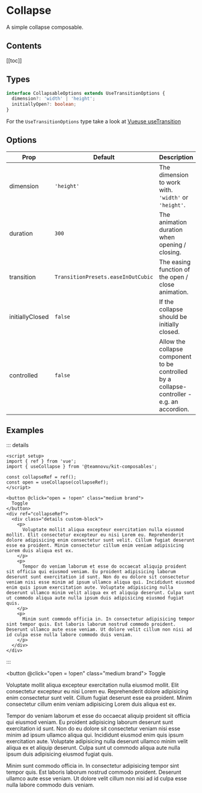 # Collapse

A simple collapse composable.

## Contents

[[toc]]

## Types

```ts
interface CollapsableOptions extends UseTransitionOptions {
  dimension?: 'width' | 'height';
  initiallyOpen?: boolean;
}
```

For the `UseTransitionOptions` type take a look at [Vueuse useTransition](https://vueuse.org/core/useTransition/)

## Options

| Prop | Default | Description |
| ---- |  -----  | ----------- |
| dimension | `'height'` | The dimension to work with. `'width'` or `'height'`. |
| duration | `300` | The animation duration when opening / closing. |
| transition | `TransitionPresets.easeInOutCubic` | The easing function of the open / close animation. |
| initiallyClosed | `false` | If the collapse should be initially closed. |
| controlled | `false` | Allow the collapse component to be controlled by a collapse-controller - e.g. an accordion. |

## Examples

::: details
```vue
<script setup>
import { ref } from 'vue';
import { useCollapse } from '@teamnovu/kit-composables';

const collapseRef = ref();
const open = useCollapse(collapseRef);
</script>

<button @click="open = !open" class="medium brand">
  Toggle
</button>
<div ref="collapseRef">
  <div class="details custom-block">
    <p>
      Voluptate mollit aliqua excepteur exercitation nulla eiusmod mollit. Elit consectetur excepteur eu nisi Lorem eu. Reprehenderit dolore adipisicing enim consectetur sunt velit. Cillum fugiat deserunt esse ea proident. Minim consectetur cillum enim veniam adipisicing Lorem duis aliqua est ex.
    </p>
    <p>
      Tempor do veniam laborum et esse do occaecat aliquip proident sit officia qui eiusmod veniam. Eu proident adipisicing laborum deserunt sunt exercitation id sunt. Non do eu dolore sit consectetur veniam nisi esse minim ad ipsum ullamco aliqua qui. Incididunt eiusmod enim quis ipsum exercitation aute. Voluptate adipisicing nulla deserunt ullamco minim velit aliqua ex et aliquip deserunt. Culpa sunt ut commodo aliqua aute nulla ipsum duis adipisicing eiusmod fugiat quis.
    </p>
    <p>
      Minim sunt commodo officia in. In consectetur adipisicing tempor sint tempor quis. Est laboris laborum nostrud commodo proident. Deserunt ullamco aute esse veniam. Ut dolore velit cillum non nisi ad id culpa esse nulla labore commodo duis veniam.
    </p>
  </div>
</div>
```
:::

<script setup>
import { ref } from 'vue';
import { useCollapse } from '@teamnovu/kit-composables';

const collapseRef = ref();
const open = useCollapse(collapseRef);
</script>

<button @click="open = !open" class="medium brand">
  Toggle
</button>
<div ref="collapseRef">
  <div class="details custom-block">
    <p>
      Voluptate mollit aliqua excepteur exercitation nulla eiusmod mollit. Elit consectetur excepteur eu nisi Lorem eu. Reprehenderit dolore adipisicing enim consectetur sunt velit. Cillum fugiat deserunt esse ea proident. Minim consectetur cillum enim veniam adipisicing Lorem duis aliqua est ex.
    </p>
    <p>
      Tempor do veniam laborum et esse do occaecat aliquip proident sit officia qui eiusmod veniam. Eu proident adipisicing laborum deserunt sunt exercitation id sunt. Non do eu dolore sit consectetur veniam nisi esse minim ad ipsum ullamco aliqua qui. Incididunt eiusmod enim quis ipsum exercitation aute. Voluptate adipisicing nulla deserunt ullamco minim velit aliqua ex et aliquip deserunt. Culpa sunt ut commodo aliqua aute nulla ipsum duis adipisicing eiusmod fugiat quis.
    </p>
    <p>
      Minim sunt commodo officia in. In consectetur adipisicing tempor sint tempor quis. Est laboris laborum nostrud commodo proident. Deserunt ullamco aute esse veniam. Ut dolore velit cillum non nisi ad id culpa esse nulla labore commodo duis veniam.
    </p>
  </div>
</div>
